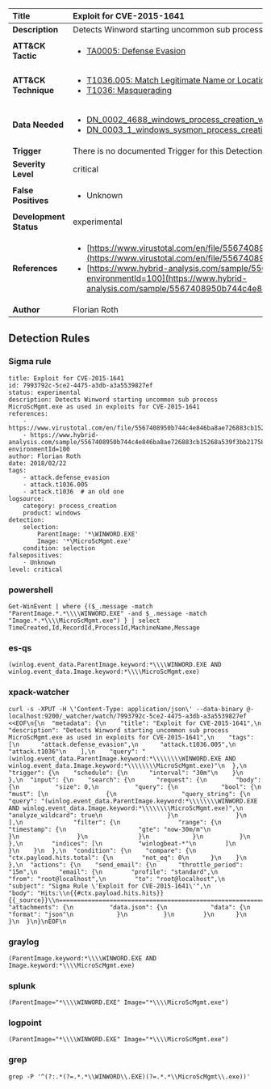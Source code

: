 | Title                    | Exploit for CVE-2015-1641       |
|:-------------------------|:------------------|
| **Description**          | Detects Winword starting uncommon sub process MicroScMgmt.exe as used in exploits for CVE-2015-1641 |
| **ATT&amp;CK Tactic**    |  <ul><li>[TA0005: Defense Evasion](https://attack.mitre.org/tactics/TA0005)</li></ul>  |
| **ATT&amp;CK Technique** | <ul><li>[T1036.005: Match Legitimate Name or Location](https://attack.mitre.org/techniques/T1036.005)</li><li>[T1036: Masquerading](https://attack.mitre.org/techniques/T1036)</li></ul>  |
| **Data Needed**          | <ul><li>[DN_0002_4688_windows_process_creation_with_commandline](../Data_Needed/DN_0002_4688_windows_process_creation_with_commandline.md)</li><li>[DN_0003_1_windows_sysmon_process_creation](../Data_Needed/DN_0003_1_windows_sysmon_process_creation.md)</li></ul>  |
| **Trigger**              |  There is no documented Trigger for this Detection Rule yet  |
| **Severity Level**       | critical |
| **False Positives**      | <ul><li>Unknown</li></ul>  |
| **Development Status**   | experimental |
| **References**           | <ul><li>[https://www.virustotal.com/en/file/5567408950b744c4e846ba8ae726883cb15268a539f3bb21758a466e47021ae8/analysis/](https://www.virustotal.com/en/file/5567408950b744c4e846ba8ae726883cb15268a539f3bb21758a466e47021ae8/analysis/)</li><li>[https://www.hybrid-analysis.com/sample/5567408950b744c4e846ba8ae726883cb15268a539f3bb21758a466e47021ae8?environmentId=100](https://www.hybrid-analysis.com/sample/5567408950b744c4e846ba8ae726883cb15268a539f3bb21758a466e47021ae8?environmentId=100)</li></ul>  |
| **Author**               | Florian Roth |


## Detection Rules

### Sigma rule

```
title: Exploit for CVE-2015-1641
id: 7993792c-5ce2-4475-a3db-a3a5539827ef
status: experimental
description: Detects Winword starting uncommon sub process MicroScMgmt.exe as used in exploits for CVE-2015-1641
references:
    - https://www.virustotal.com/en/file/5567408950b744c4e846ba8ae726883cb15268a539f3bb21758a466e47021ae8/analysis/
    - https://www.hybrid-analysis.com/sample/5567408950b744c4e846ba8ae726883cb15268a539f3bb21758a466e47021ae8?environmentId=100
author: Florian Roth
date: 2018/02/22
tags:
    - attack.defense_evasion
    - attack.t1036.005
    - attack.t1036  # an old one
logsource:
    category: process_creation
    product: windows
detection:
    selection:
        ParentImage: '*\WINWORD.EXE'
        Image: '*\MicroScMgmt.exe'
    condition: selection
falsepositives:
    - Unknown
level: critical

```





### powershell
    
```
Get-WinEvent | where {($_.message -match "ParentImage.*.*\\\\WINWORD.EXE" -and $_.message -match "Image.*.*\\\\MicroScMgmt.exe") } | select TimeCreated,Id,RecordId,ProcessId,MachineName,Message
```


### es-qs
    
```
(winlog.event_data.ParentImage.keyword:*\\\\WINWORD.EXE AND winlog.event_data.Image.keyword:*\\\\MicroScMgmt.exe)
```


### xpack-watcher
    
```
curl -s -XPUT -H \'Content-Type: application/json\' --data-binary @- localhost:9200/_watcher/watch/7993792c-5ce2-4475-a3db-a3a5539827ef <<EOF\n{\n  "metadata": {\n    "title": "Exploit for CVE-2015-1641",\n    "description": "Detects Winword starting uncommon sub process MicroScMgmt.exe as used in exploits for CVE-2015-1641",\n    "tags": [\n      "attack.defense_evasion",\n      "attack.t1036.005",\n      "attack.t1036"\n    ],\n    "query": "(winlog.event_data.ParentImage.keyword:*\\\\\\\\WINWORD.EXE AND winlog.event_data.Image.keyword:*\\\\\\\\MicroScMgmt.exe)"\n  },\n  "trigger": {\n    "schedule": {\n      "interval": "30m"\n    }\n  },\n  "input": {\n    "search": {\n      "request": {\n        "body": {\n          "size": 0,\n          "query": {\n            "bool": {\n              "must": [\n                {\n                  "query_string": {\n                    "query": "(winlog.event_data.ParentImage.keyword:*\\\\\\\\WINWORD.EXE AND winlog.event_data.Image.keyword:*\\\\\\\\MicroScMgmt.exe)",\n                    "analyze_wildcard": true\n                  }\n                }\n              ],\n              "filter": {\n                "range": {\n                  "timestamp": {\n                    "gte": "now-30m/m"\n                  }\n                }\n              }\n            }\n          }\n        },\n        "indices": [\n          "winlogbeat-*"\n        ]\n      }\n    }\n  },\n  "condition": {\n    "compare": {\n      "ctx.payload.hits.total": {\n        "not_eq": 0\n      }\n    }\n  },\n  "actions": {\n    "send_email": {\n      "throttle_period": "15m",\n      "email": {\n        "profile": "standard",\n        "from": "root@localhost",\n        "to": "root@localhost",\n        "subject": "Sigma Rule \'Exploit for CVE-2015-1641\'",\n        "body": "Hits:\\n{{#ctx.payload.hits.hits}}{{_source}}\\n================================================================================\\n{{/ctx.payload.hits.hits}}",\n        "attachments": {\n          "data.json": {\n            "data": {\n              "format": "json"\n            }\n          }\n        }\n      }\n    }\n  }\n}\nEOF\n
```


### graylog
    
```
(ParentImage.keyword:*\\\\WINWORD.EXE AND Image.keyword:*\\\\MicroScMgmt.exe)
```


### splunk
    
```
(ParentImage="*\\\\WINWORD.EXE" Image="*\\\\MicroScMgmt.exe")
```


### logpoint
    
```
(ParentImage="*\\\\WINWORD.EXE" Image="*\\\\MicroScMgmt.exe")
```


### grep
    
```
grep -P '^(?:.*(?=.*.*\\WINWORD\\.EXE)(?=.*.*\\MicroScMgmt\\.exe))'
```



